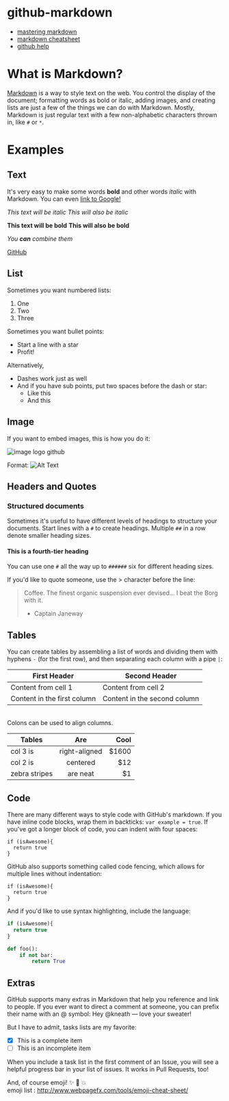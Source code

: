 # github-markdown

* [mastering markdown](https://guides.github.com/features/mastering-markdown/) 
* [markdown cheatsheet](https://github.com/adam-p/markdown-here/wiki/Markdown-Cheatsheet)
* [github help](https://help.github.com/categories/writing-on-github/)

What is Markdown?
============

[Markdown](http://daringfireball.net/projects/markdown/) is a way to style text on the web. You control the display of the document; formatting words as bold or italic, adding images, and creating lists are just a few of the things we can do with Markdown. Mostly, Markdown is just regular text with a few non-alphabetic characters thrown in, like `#` or `*`.

Examples
======

Text
-----

It's very easy to make some words **bold** and other words *italic* with Markdown. You can even [link to Google!](http://google.com)

*This text will be italic*
_This will also be italic_

**This text will be bold**
__This will also be bold__

_You **can** combine them_

[GitHub](http://github.com)

List
-----

Sometimes you want numbered lists:

1. One
2. Two
3. Three

Sometimes you want bullet points:

* Start a line with a star
* Profit!

Alternatively,

- Dashes work just as well
- And if you have sub points, put two spaces before the dash or star:
    - Like this
    - And this
  
  
Image
---------

If you want to embed images, this is how you do it:

![image logo github](https://camo.githubusercontent.com/fb782da4019ab66eeea35cc9b9ce73b2438b1688/687474703a2f2f646f632e72756c746f722e636f6d2f696d616765732f6769746875622d6c6f676f2e706e67)

Format: ![Alt Text](https://cdn0.iconfinder.com/data/icons/social-media-logos-free/32/github_social_media_logo-128.png)

Headers and Quotes
--------------------------

### Structured documents

Sometimes it's useful to have different levels of headings to structure your documents. Start lines with a `#` to create headings. Multiple `##` in a row denote smaller heading sizes.

#### This is a fourth-tier heading

You can use one `#` all the way up to `######` six for different heading sizes.

If you'd like to quote someone, use the > character before the line:

> Coffee. The finest organic suspension ever devised... I beat the Borg with it.
> - Captain Janeway

Tables
--------

You can create tables by assembling a list of words and dividing them with hyphens `-` (for the first row), and then separating each column with a pipe `|`:

First Header | Second Header
------------ | -------------
Content from cell 1 | Content from cell 2
Content in the first column | Content in the second column
<br>
Colons can be used to align columns.


| Tables        | Are           | Cool  |
| ------------- |:-------------:| -----:|
| col 3 is      | right-aligned | $1600 |
| col 2 is      | centered      |   $12 |
| zebra stripes | are neat      |    $1 |


Code
-------

There are many different ways to style code with GitHub's markdown. If you have inline code blocks, wrap them in backticks: `var example = true`.  If you've got a longer block of code, you can indent with four spaces:

    if (isAwesome){
      return true
    }

GitHub also supports something called code fencing, which allows for multiple lines without indentation:

```
if (isAwesome){
  return true
}
```

And if you'd like to use syntax highlighting, include the language:

```javascript
if (isAwesome){
  return true
}
```

```python
def foo():
    if not bar:
        return True
```

Extras
--------

GitHub supports many extras in Markdown that help you reference and link to people. If you ever want to direct a comment at someone, you can prefix their name with an @ symbol: Hey @kneath — love your sweater!

But I have to admit, tasks lists are my favorite:

- [x] This is a complete item
- [ ] This is an incomplete item

When you include a task list in the first comment of an Issue, you will see a helpful progress bar in your list of issues. It works in Pull Requests, too!

And, of course emoji! :sparkles: :camel: :boom:
<br>emoji list : http://www.webpagefx.com/tools/emoji-cheat-sheet/


